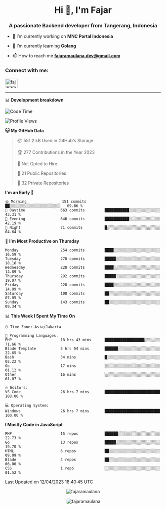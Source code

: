 <h1 align="center">Hi 👋, I'm Fajar</h1>
<h3 align="center">A passionate Backend developer from Tangerang, Indonesia</h3>

<!-- <p align="left"> <img src="https://komarev.com/ghpvc/?username=fajaramaulana&label=Profile%20views&color=0e75b6&style=flat" alt="fajaramaulana" /> </p> -->

- 🔭 I’m currently working on **MNC Portal Indonesia**

- 🌱 I’m currently learning **Golang**

- 📫 How to reach me **fajaramaulana.dev@gmail.com**

<h3 align="left">Connect with me:</h3>
<p align="left">
<a href="https://linkedin.com/in/fajar-agus-maulana-73533a180/" target="blank"><img align="center" src="https://raw.githubusercontent.com/rahuldkjain/github-profile-readme-generator/master/src/images/icons/Social/linked-in-alt.svg" alt="fajaramaulana" height="30" width="40" /></a>
</p>

-------

📊 **Development breakdown**
<!--START_SECTION:waka-->
![Code Time](http://img.shields.io/badge/Code%20Time-1%2C080%20hrs%2014%20mins-blue)

![Profile Views](http://img.shields.io/badge/Profile%20Views-0-blue)

**🐱 My GitHub Data** 

> 📦 551.2 kB Used in GitHub's Storage 
 > 
> 🏆 277 Contributions in the Year 2023
 > 
> 🚫 Not Opted to Hire
 > 
> 📜 21 Public Repositories 
 > 
> 🔑 32 Private Repositories 
 > 
**I'm an Early 🐤** 

```text
🌞 Morning                151 commits         ██░░░░░░░░░░░░░░░░░░░░░░░   09.86 % 
🌆 Daytime                663 commits         ███████████░░░░░░░░░░░░░░   43.31 % 
🌃 Evening                646 commits         ███████████░░░░░░░░░░░░░░   42.19 % 
🌙 Night                  71 commits          █░░░░░░░░░░░░░░░░░░░░░░░░   04.64 % 
```
📅 **I'm Most Productive on Thursday** 

```text
Monday                   254 commits         ████░░░░░░░░░░░░░░░░░░░░░   16.59 % 
Tuesday                  278 commits         █████░░░░░░░░░░░░░░░░░░░░   18.16 % 
Wednesday                228 commits         ████░░░░░░░░░░░░░░░░░░░░░   14.89 % 
Thursday                 292 commits         █████░░░░░░░░░░░░░░░░░░░░   19.07 % 
Friday                   228 commits         ████░░░░░░░░░░░░░░░░░░░░░   14.89 % 
Saturday                 108 commits         ██░░░░░░░░░░░░░░░░░░░░░░░   07.05 % 
Sunday                   143 commits         ██░░░░░░░░░░░░░░░░░░░░░░░   09.34 % 
```


📊 **This Week I Spent My Time On** 

```text
🕑︎ Time Zone: Asia/Jakarta

💬 Programming Languages: 
PHP                      18 hrs 43 mins      ██████████████████░░░░░░░   71.66 % 
Blade Template           5 hrs 54 mins       ██████░░░░░░░░░░░░░░░░░░░   22.65 % 
Bash                     34 mins             █░░░░░░░░░░░░░░░░░░░░░░░░   02.22 % 
Go                       17 mins             ░░░░░░░░░░░░░░░░░░░░░░░░░   01.12 % 
Other                    16 mins             ░░░░░░░░░░░░░░░░░░░░░░░░░   01.07 % 

🔥 Editors: 
VS Code                  26 hrs 7 mins       █████████████████████████   100.00 % 

💻 Operating System: 
Windows                  26 hrs 7 mins       █████████████████████████   100.00 % 
```

**I Mostly Code in JavaScript** 

```text
PHP                      15 repos            ██████░░░░░░░░░░░░░░░░░░░   22.73 % 
Go                       13 repos            █████░░░░░░░░░░░░░░░░░░░░   19.70 % 
HTML                     6 repos             ██░░░░░░░░░░░░░░░░░░░░░░░   09.09 % 
Blade                    4 repos             ██░░░░░░░░░░░░░░░░░░░░░░░   06.06 % 
CSS                      1 repo              ░░░░░░░░░░░░░░░░░░░░░░░░░   01.52 % 
```




 Last Updated on 12/04/2023 18:40:45 UTC
<!--END_SECTION:waka-->
<p align="center"><img align="center" src="https://github-readme-stats.vercel.app/api/top-langs?username=fajaramaulana&show_icons=true&locale=en&layout=compact" alt="fajaramaulana" /></p>

<p align="center">&nbsp;<img align="center" src="https://github-readme-stats.vercel.app/api?username=fajaramaulana&show_icons=true&locale=en" alt="fajaramaulana" /></p>
